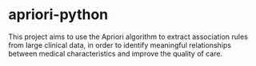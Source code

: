 # apriori-python
This project aims to use the Apriori algorithm to extract association rules from large clinical data, in order to identify meaningful relationships between medical characteristics and improve the quality of care.
